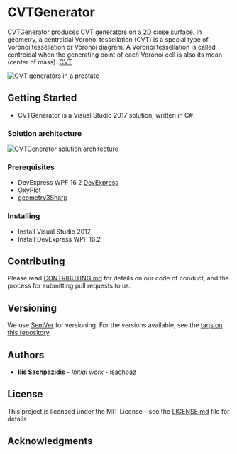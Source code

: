 # CVTGenerator

CVTGenerator produces CVT generators on a 2D close surface.
In geometry, a centroidal Voronoi tessellation (CVT) is a special type of Voronoi tessellation or Voronoi diagram. A Voronoi tessellation is called centroidal when the generating point of each Voronoi cell is also its mean (center of mass).
[CVT](https://en.wikipedia.org/wiki/Centroidal_Voronoi_tessellation)

<img src=http://www.sachpazidis.com/wp-content/uploads/2018/05/cvtgenerator-prostate.png alt="CVT generators in a prostate">

## Getting Started

- CVTGenerator is a Visual Studio 2017 solution, written in C#.

### Solution architecture
<img src=http://www.sachpazidis.com/wp-content/uploads/2018/05/CVTGenerator_architecture.png alt="CVTGenerator solution architecture">

### Prerequisites

- DevExpress WPF 16.2 [DevExpress](https://www.devexpress.com)
- [OxyPlot](https://github.com/oxyplot/oxyplot/)
- [geometry3Sharp](https://github.com/gradientspace/geometry3Sharp)


### Installing

- Install Visual Studio 2017
- Install DevExpress WPF 16.2

## Contributing

Please read [CONTRIBUTING.md](https://gist.github.com/PurpleBooth/b24679402957c63ec426) for details on our code of conduct, and the process for submitting pull requests to us.

## Versioning

We use [SemVer](http://semver.org/) for versioning. For the versions available, see the [tags on this repository](https://github.com/your/project/tags). 

## Authors

* **Ilis Sachpazidis** - *Initial work* - [isachpaz](https://github.com/isachpaz)


## License

This project is licensed under the MIT License - see the [LICENSE.md](LICENSE.md) file for details

## Acknowledgments


